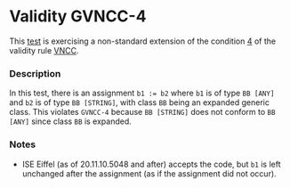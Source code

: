 # Validity GVNCC-4

This [test](.) is exercising a non-standard extension of the condition [4](../Readme.md) of the validity rule [VNCC](../../vncc/Readme.md).

### Description

In this test, there is an assignment `b1 := b2` where `b1` is of type `BB [ANY]` and `b2` is of type `BB [STRING]`, with class `BB` being an expanded generic class. This violates `GVNCC-4` because `BB [STRING]` does not conform to `BB [ANY]` since class `BB` is expanded.

### Notes

* ISE Eiffel (as of 20.11.10.5048 and after) accepts the code, but `b1` is left unchanged after the assignment (as if the assignment did not occur).

